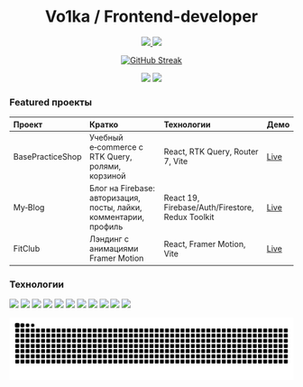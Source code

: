 <!-- Баннер: добавьте свою картинку 1280x640 как social preview профиля -->

<h1 align="center">Vo1ka / Frontend-developer</h1>
<p align="center">
  <a href="mailto:syhov2015@ya.ru">
    <img src="https://img.shields.io/badge/Email-syhov2015%40ya.ru-EA4335?style=for-the-badge&logo=yandex&logoColor=white&labelColor=B72C2C" />
  </a>
  <a href="https://t.me/volkeevich">
    <img src="https://img.shields.io/badge/Telegram-@volkeevich-26A5E4?style=for-the-badge&logo=telegram&logoColor=white&labelColor=1F2A44" />
  </a>
</p>


<!-- Статистика -->
<p align="center">
<a href="https://git.io/streak-stats"><img src="https://github-readme-streak-stats.herokuapp.com?user=Vo1ka&theme=highcontrast&border_radius=5&currStreakLabel=F4A000&dates=FFFF00&sideLabels=F000C2&border=FF6700&ring=FF7F11&stroke=FF7F11&fire=F00049" alt="GitHub Streak" /></a></p> 
<p align="center">
    <img height="160" src="https://github-readme-stats.vercel.app/api?username=Vo1ka&show_icons=true&hide_title=false&include_all_commits=true&count_private=true&rank_icon=github&theme=radical&hide_border=true&title_color=FF6B6B" /> 
    <img height="160" src="https://github-readme-stats.vercel.app/api/top-langs/?username=Vo1ka&layout=compact&langs_count=8&theme=radical&hide_border=true&title_color=FF6B6B" />
</p>
<h3>Featured проекты</h3>

| Проект | Кратко | Технологии | Демо |
|:---|:---|:---|:---|
| BasePracticeShop | Учебный e‑commerce с RTK Query, ролями, корзиной | React, RTK Query, Router 7, Vite | [Live](https://base-practice-shop.vercel.app/) |
| My‑Blog | Блог на Firebase: авторизация, посты, лайки, комментарии, профиль | React 19, Firebase/Auth/Firestore, Redux Toolkit | [Live](https://my-blog-lrjxe5o8x-vo1kas-projects.vercel.app/) |
| FitClub | Лэндинг с анимациями Framer Motion | React, Framer Motion, Vite | [Live](https://gym-fit-mu.vercel.app/) |

<h3>Технологии</h3>
<p>
    <img src="https://img.shields.io/badge/HTML-5-E34F26?logo=html5&logoColor=white" />
    <img src="https://img.shields.io/badge/CSS-3-1572B6?logo=css3&logoColor=white" />
    <img src="https://img.shields.io/badge/SCSS-Sass-CC6699?logo=sass&logoColor=white" />
    <img src="https://img.shields.io/badge/TailwindCSS-0D9488?logo=tailwindcss&logoColor=white" />
    <img src="https://img.shields.io/badge/JavaScript-ES6+-F7DF1E?logo=javascript&logoColor=000" />
    <img src="https://img.shields.io/badge/TypeScript-5.x-3178C6?logo=typescript&logoColor=white" />
    <img src="https://img.shields.io/badge/React-19-61DAFB?logo=react&logoColor=white" />
    <img src="https://img.shields.io/badge/Next.js-15-000000?logo=nextdotjs&logoColor=white" />
    <img src="https://img.shields.io/badge/Figma-Design-F24E1E?logo=figma&logoColor=white" />
    <img src="https://img.shields.io/badge/npm-Registry-CB3837?logo=npm&logoColor=white" />
    <img src="https://img.shields.io/badge/Visual%20Studio%20Code-Editor-007ACC?logo=visualstudiocode&logoColor=white" />
</p>
<img src="https://github.com/Vo1ka/Vo1ka/blob/output/github-contribution-grid-snake.svg" alt="snake" />

